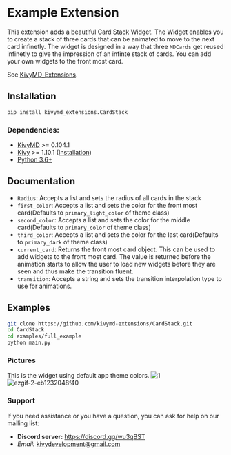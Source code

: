 # Example Extension

This extension adds a beautiful Card Stack Widget. The Widget enables you to create a stack of three cards that can be animated to move to the next card infinetly. The widget is designed in a way that three `MDCards` get reused infinetly to give the impression of an infinte stack of cards. You can add your own widgets to the front most card.

See [KivyMD_Extensions](https://github.com/kivymd-extensions/KivyMD_Extensions).

## Installation

```bash
pip install kivymd_extensions.CardStack
```

### Dependencies:

- [KivyMD](https://github.com/kivymd/KivyMD) >= 0.104.1
- [Kivy](https://github.com/kivy/kivy) >= 1.10.1 ([Installation](https://kivy.org/doc/stable/gettingstarted/installation.html))
- [Python 3.6+](https://www.python.org/)

## Documentation

* `Radius`: Accepts a list and sets the radius of all cards in the stack
* `first_color`: Accepts a list and sets the color for the front most card(Defaults to `primary_light_color` of theme class)
* `second_color`: Accepts a list and sets the color for the middle card(Defaults to `primary_color` of theme class)
* `third_color`: Accepts a list and sets the color for the last card(Defaults to `primary_dark` of theme class)
* `current_card`: Returns the front most card object. This can be used to add widgets to the front most card. The value is returned before the animation starts to allow the user to load new widgets before they are seen and thus make the transition fluent.
* `transition`: Accepts a string and sets the transition interpolation type to use for animations.

## Examples

```bash
git clone https://github.com/kivymd-extensions/CardStack.git
cd CardStack
cd examples/full_example
python main.py
```
### Pictures
This is the widget using default app theme colors.
![1](https://user-images.githubusercontent.com/22190891/116127145-1da4e700-a6e5-11eb-8059-7fe302c6f46f.png)
![ezgif-2-eb1232048f40](https://user-images.githubusercontent.com/22190891/116127157-209fd780-a6e5-11eb-996a-01e769db57e3.gif)



### Support

If you need assistance or you have a question, you can ask for help on our mailing list:

- **Discord server:** https://discord.gg/wu3qBST
- _Email:_ kivydevelopment@gmail.com
